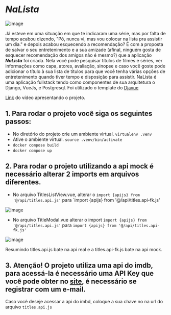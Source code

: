 # ***NaLista***
![image](https://user-images.githubusercontent.com/104369965/218205246-361dbb69-2aa6-43f3-955a-5074e1452c4e.png)

Já esteve em uma situação em que te indicaram uma série, mas por falta de tempo acabou dizendo, "Pô, nunca vi, mas vou colocar na lista pra assistir um dia." e depois acabou esquecendo a recomendação? É com a proposta de salvar o seu entretenimento e a sua amizade (afinal, ninguém gosta de esquecer recomendação dos amigos não é mesmo?) que a aplicação ***NaLista*** foi criada.
Nela você pode pesquisar títulos de filmes e séries, ver informações como capa, atores, avaliação, sinopse e caso você goste pode adicionar o título à sua lista de títulos para que você tenha várias opções de entretenimento quando tiver tempo e disposição para assistir.
NaLista é uma aplicação fullstack tendo como componentes de sua arquitetura o Django, VueJs, e Postgresql. Foi utilizado o template do [Djavue](https://github.com/huogerac/djavue)


[Link](https://www.youtube.com/watch?v=lrsKa5ZwZoA) do vídeo apresentando o projeto.


## 1. Para rodar o projeto você siga os seguintes passos:
- No diretório do projeto crie um ambiente virtual. `virtualenv .venv`
- Ative o ambiente virtual. `source .venv/bin/activate`
- `docker compose build`
- `docker compose up`

## 2. Para rodar o projeto utilizando a api mock é necessário alterar 2 imports em arquivos diferentes.
- No arquivo TitlesListView.vue, alterar o `import {apijs} from '@/api/titles.api.js'` para `import {apijs} from '@/api/titles.api-fk.js'

![image](https://user-images.githubusercontent.com/104369965/218235302-59d451d3-2c2c-4b92-bee1-1816d705390a.png)

- No arquivo TitleModal.vue alterar o import `import {apijs} from '@/api/titles.api.js'` para `import {apijs} from '@/api/titles.api-fk.js'` 

![image](https://user-images.githubusercontent.com/104369965/218235491-ea2405c2-5761-4893-9be0-690047897775.png)

 Resumindo titles.api.js bate na api real e a titles.api-fk.js bate na api mock.
 
 ## 3. Atenção! O projeto utiliza uma api do imdb, para acessá-la é necessário uma API Key que você pode obter no [site](https://imdb-api.com/api), é necessário se registrar com um e-mail.
 Caso você deseje acessar a api do imbd, coloque a sua chave no na url do arquivo `titles.api.js`
 

